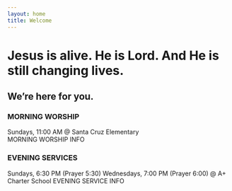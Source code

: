 ```yaml
---
layout: home
title: Welcome
---
```


<h1 class="mainpage">Jesus is alive. He is Lord. And He is still changing lives.</h1>

## We’re here for you.
### MORNING WORSHIP
Sundays, 11:00 AM
@ Santa Cruz Elementary  
MORNING WORSHIP INFO

### EVENING SERVICES
Sundays, 6:30 PM (Prayer 5:30)
Wednesdays, 7:00 PM (Prayer 6:00)
@ A+ Charter School
EVENING SERVICE INFO
